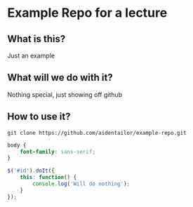 # Example Repo for a lecture

## What is this?
Just an example

## What will we do with it?
Nothing special, just showing off github

## How to use it?

	git clone https://github.com/aidentailor/example-repo.git

```css
body {
	font-family: sans-serif;
}
```

```javascript
$('#id').doIt({
	this: function() {
		console.log('Will do nothing');
	}
});
```

